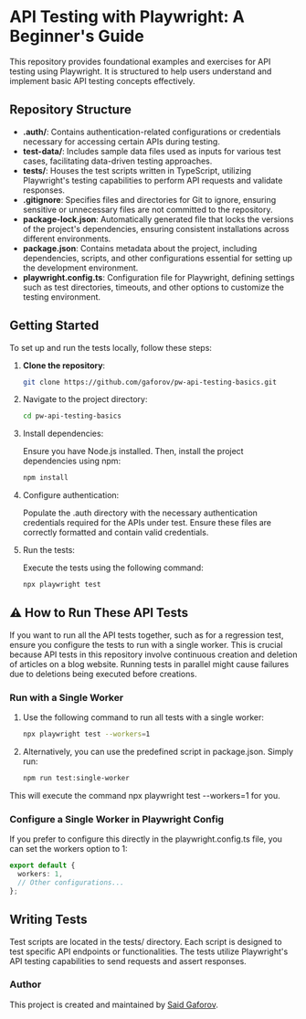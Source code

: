 # API Testing with Playwright: A Beginner's Guide

This repository provides foundational examples and exercises for API testing using Playwright. It is structured to help users understand and implement basic API testing concepts effectively.

## Repository Structure

- **.auth/**: Contains authentication-related configurations or credentials necessary for accessing certain APIs during testing.
- **test-data/**: Includes sample data files used as inputs for various test cases, facilitating data-driven testing approaches.
- **tests/**: Houses the test scripts written in TypeScript, utilizing Playwright's testing capabilities to perform API requests and validate responses.
- **.gitignore**: Specifies files and directories for Git to ignore, ensuring sensitive or unnecessary files are not committed to the repository.
- **package-lock.json**: Automatically generated file that locks the versions of the project's dependencies, ensuring consistent installations across different environments.
- **package.json**: Contains metadata about the project, including dependencies, scripts, and other configurations essential for setting up the development environment.
- **playwright.config.ts**: Configuration file for Playwright, defining settings such as test directories, timeouts, and other options to customize the testing environment.

## Getting Started

To set up and run the tests locally, follow these steps:

1. **Clone the repository**:

   ```bash
   git clone https://github.com/gaforov/pw-api-testing-basics.git
   ```

2. Navigate to the project directory:
    ```bash
    cd pw-api-testing-basics
    ```
3. Install dependencies:

    Ensure you have Node.js installed. Then, install the project dependencies using npm:
    ```bash
    npm install
    ```
4. Configure authentication:

    Populate the .auth directory with the necessary authentication credentials required for the APIs under test. Ensure these files are correctly formatted and contain valid credentials.

5. Run the tests:

    Execute the tests using the following command:

    ```bash
    npx playwright test
    ```

## **⚠️ How to Run These API Tests**

If you want to run all the API tests together, such as for a regression test, ensure you configure the tests to run with a single worker. This is crucial because API tests in this repository involve continuous creation and deletion of articles on a blog website. Running tests in parallel might cause failures due to deletions being executed before creations.

### Run with a Single Worker
1. Use the following command to run all tests with a single worker:
    ```bash
    npx playwright test --workers=1
    ```
2. Alternatively, you can use the predefined script in package.json. Simply run:
    ```bash
    npm run test:single-worker
    ```
This will execute the command npx playwright test --workers=1 for you.

### Configure a Single Worker in Playwright Config
If you prefer to configure this directly in the playwright.config.ts file, you can set the workers option to 1:

```typescript
export default {
  workers: 1,
  // Other configurations...
};
```

## Writing Tests
Test scripts are located in the tests/ directory. Each script is designed to test specific API endpoints or functionalities. The tests utilize Playwright's API testing capabilities to send requests and assert responses.

### Author

This project is created and maintained by [Said Gaforov](https://github.com/gaforov).

